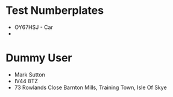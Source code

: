 # Test Numberplates
- OY67HSJ - Car
- 


# Dummy User
- Mark Sutton
- IV44 8TZ
- 73 Rowlands Close Barnton Mills, Training Town, Isle Of Skye